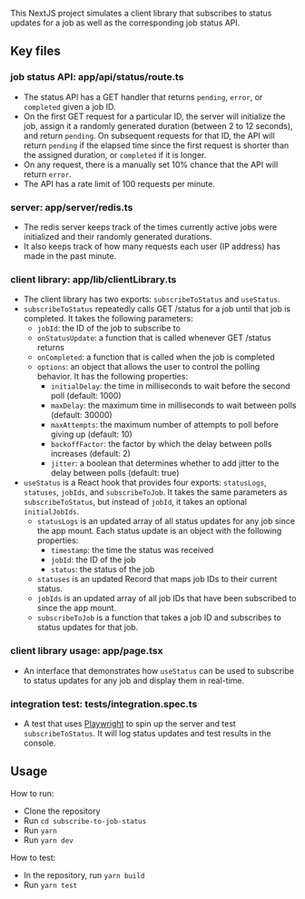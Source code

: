 This NextJS project simulates a client library that subscribes to status updates for a job as well as the corresponding job status API.

## Key files

### job status API: app/api/status/route.ts

- The status API has a GET handler that returns `pending`, `error`, or `completed` given a job ID.
- On the first GET request for a particular ID, the server will initialize the job, assign it a randomly generated duration (between 2 to 12 seconds), and return `pending`. On subsequent requests for that ID, the API will return `pending` if the elapsed time since the first request is shorter than the assigned duration, or `completed` if it is longer.
- On any request, there is a manually set 10% chance that the API will return `error`.
- The API has a rate limit of 100 requests per minute.

### server: app/server/redis.ts

- The redis server keeps track of the times currently active jobs were initialized and their randomly generated durations.
- It also keeps track of how many requests each user (IP address) has made in the past minute.

### client library: app/lib/clientLibrary.ts

- The client library has two exports: `subscribeToStatus` and `useStatus`.
- `subscribeToStatus` repeatedly calls GET /status for a job until that job is completed. It takes the following parameters:
  - `jobId`: the ID of the job to subscribe to
  - `onStatusUpdate`: a function that is called whenever GET /status returns
  - `onCompleted`: a function that is called when the job is completed
  - `options`: an object that allows the user to control the polling behavior. It has the following properties:
    - `initialDelay`: the time in milliseconds to wait before the second poll (default: 1000)
    - `maxDelay`: the maximum time in milliseconds to wait between polls (default: 30000)
    - `maxAttempts`: the maximum number of attempts to poll before giving up (default: 10)
    - `backoffFactor`: the factor by which the delay between polls increases (default: 2)
    - `jitter`: a boolean that determines whether to add jitter to the delay between polls (default: true)
- `useStatus` is a React hook that provides four exports: `statusLogs`, `statuses`, `jobIds`, and `subscribeToJob`. It takes the same parameters as `subscribeToStatus`, but instead of `jobId`, it takes an optional `initialJobIds`.
  - `statusLogs` is an updated array of all status updates for any job since the app mount. Each status update is an object with the following properties:
    - `timestamp`: the time the status was received
    - `jobId`: the ID of the job
    - `status`: the status of the job
  - `statuses` is an updated Record that maps job IDs to their current status.
  - `jobIds` is an updated array of all job IDs that have been subscribed to since the app mount.
  - `subscribeToJob` is a function that takes a job ID and subscribes to status updates for that job.

### client library usage: app/page.tsx

- An interface that demonstrates how `useStatus` can be used to subscribe to status updates for any job and display them in real-time.

### integration test: tests/integration.spec.ts

- A test that uses [Playwright](https://playwright.dev/) to spin up the server and test `subscribeToStatus`. It will log status updates and test results in the console.

## Usage

How to run:

- Clone the repository
- Run `cd subscribe-to-job-status`
- Run `yarn`
- Run `yarn dev`

How to test:

- In the repository, run `yarn build`
- Run `yarn test`
